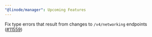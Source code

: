 ```yaml
---
"@linode/manager": Upcoming Features
---
```


Fix type errors that result from changes to `/v4/networking` endpoints ([#11559](https://github.com/linode/manager/pull/11559))
